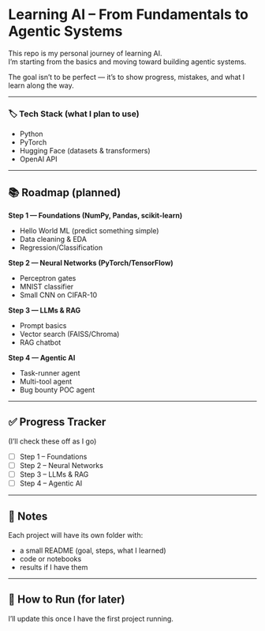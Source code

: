 # Learning AI – From Fundamentals to Agentic Systems

This repo is my personal journey of learning AI.  
I’m starting from the basics and moving toward building agentic systems.  

The goal isn’t to be perfect — it’s to show progress, mistakes, and what I learn along the way.  

---

### 🏷️ Tech Stack (what I plan to use)
- Python  
- PyTorch  
- Hugging Face (datasets & transformers)  
- OpenAI API  

---

## 📚 Roadmap (planned)

**Step 1 — Foundations (NumPy, Pandas, scikit-learn)**  
- Hello World ML (predict something simple)  
- Data cleaning & EDA  
- Regression/Classification  

**Step 2 — Neural Networks (PyTorch/TensorFlow)**  
- Perceptron gates  
- MNIST classifier  
- Small CNN on CIFAR-10  

**Step 3 — LLMs & RAG**  
- Prompt basics  
- Vector search (FAISS/Chroma)  
- RAG chatbot  

**Step 4 — Agentic AI**  
- Task-runner agent  
- Multi-tool agent  
- Bug bounty POC agent  

---

## ✅ Progress Tracker
(I’ll check these off as I go)

- [ ] Step 1 – Foundations  
- [ ] Step 2 – Neural Networks  
- [ ] Step 3 – LLMs & RAG  
- [ ] Step 4 – Agentic AI  

---

## 📝 Notes
Each project will have its own folder with:
- a small README (goal, steps, what I learned)  
- code or notebooks  
- results if I have them  

---

## 🚀 How to Run (for later)
I’ll update this once I have the first project running.
